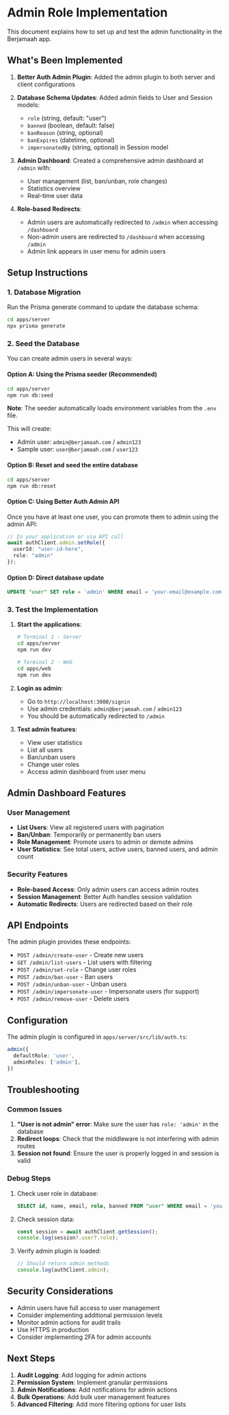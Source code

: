 # Admin Role Implementation

This document explains how to set up and test the admin functionality in the Berjamaah app.

## What's Been Implemented

1. **Better Auth Admin Plugin**: Added the admin plugin to both server and client configurations
2. **Database Schema Updates**: Added admin fields to User and Session models:
   - `role` (string, default: "user")
   - `banned` (boolean, default: false)
   - `banReason` (string, optional)
   - `banExpires` (datetime, optional)
   - `impersonatedBy` (string, optional) in Session model

3. **Admin Dashboard**: Created a comprehensive admin dashboard at `/admin` with:
   - User management (list, ban/unban, role changes)
   - Statistics overview
   - Real-time user data

4. **Role-based Redirects**: 
   - Admin users are automatically redirected to `/admin` when accessing `/dashboard`
   - Non-admin users are redirected to `/dashboard` when accessing `/admin`
   - Admin link appears in user menu for admin users

## Setup Instructions

### 1. Database Migration

Run the Prisma generate command to update the database schema:

```bash
cd apps/server
npx prisma generate
```

### 2. Seed the Database

You can create admin users in several ways:

#### Option A: Using the Prisma seeder (Recommended)
```bash
cd apps/server
npm run db:seed
```

**Note**: The seeder automatically loads environment variables from the `.env` file.

This will create:
- Admin user: `admin@berjamaah.com` / `admin123`
- Sample user: `user@berjamaah.com` / `user123`

#### Option B: Reset and seed the entire database
```bash
cd apps/server
npm run db:reset
```

#### Option C: Using Better Auth Admin API
Once you have at least one user, you can promote them to admin using the admin API:

```typescript
// In your application or via API call
await authClient.admin.setRole({
  userId: "user-id-here",
  role: "admin"
});
```

#### Option D: Direct database update
```sql
UPDATE "user" SET role = 'admin' WHERE email = 'your-email@example.com';
```

### 3. Test the Implementation

1. **Start the applications**:
   ```bash
   # Terminal 1 - Server
   cd apps/server
   npm run dev

   # Terminal 2 - Web
   cd apps/web
   npm run dev
   ```

2. **Login as admin**:
   - Go to `http://localhost:3000/signin`
   - Use admin credentials: `admin@berjamaah.com` / `admin123`
   - You should be automatically redirected to `/admin`

3. **Test admin features**:
   - View user statistics
   - List all users
   - Ban/unban users
   - Change user roles
   - Access admin dashboard from user menu

## Admin Dashboard Features

### User Management
- **List Users**: View all registered users with pagination
- **Ban/Unban**: Temporarily or permanently ban users
- **Role Management**: Promote users to admin or demote admins
- **User Statistics**: See total users, active users, banned users, and admin count

### Security Features
- **Role-based Access**: Only admin users can access admin routes
- **Session Management**: Better Auth handles session validation
- **Automatic Redirects**: Users are redirected based on their role

## API Endpoints

The admin plugin provides these endpoints:

- `POST /admin/create-user` - Create new users
- `GET /admin/list-users` - List users with filtering
- `POST /admin/set-role` - Change user roles
- `POST /admin/ban-user` - Ban users
- `POST /admin/unban-user` - Unban users
- `POST /admin/impersonate-user` - Impersonate users (for support)
- `POST /admin/remove-user` - Delete users

## Configuration

The admin plugin is configured in `apps/server/src/lib/auth.ts`:

```typescript
admin({
  defaultRole: 'user',
  adminRoles: ['admin'],
})
```

## Troubleshooting

### Common Issues

1. **"User is not admin" error**: Make sure the user has `role: 'admin'` in the database
2. **Redirect loops**: Check that the middleware is not interfering with admin routes
3. **Session not found**: Ensure the user is properly logged in and session is valid

### Debug Steps

1. Check user role in database:
   ```sql
   SELECT id, name, email, role, banned FROM "user" WHERE email = 'your-email@example.com';
   ```

2. Check session data:
   ```typescript
   const session = await authClient.getSession();
   console.log(session?.user?.role);
   ```

3. Verify admin plugin is loaded:
   ```typescript
   // Should return admin methods
   console.log(authClient.admin);
   ```

## Security Considerations

- Admin users have full access to user management
- Consider implementing additional permission levels
- Monitor admin actions for audit trails
- Use HTTPS in production
- Consider implementing 2FA for admin accounts

## Next Steps

1. **Audit Logging**: Add logging for admin actions
2. **Permission System**: Implement granular permissions
3. **Admin Notifications**: Add notifications for admin actions
4. **Bulk Operations**: Add bulk user management features
5. **Advanced Filtering**: Add more filtering options for user lists
